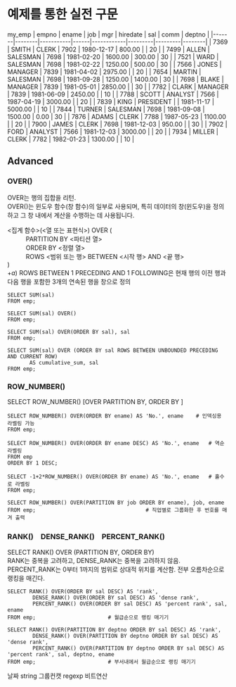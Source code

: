 # 예제를 통한 실전 구문
my_emp
| empno | ename  | job       | mgr  | hiredate   | sal     | comm    | deptno |
|-------|--------|-----------|------|------------|---------|---------|--------|
| 7369  | SMITH  | CLERK     | 7902 | 1980-12-17 | 800.00  |         | 20     |
| 7499  | ALLEN  | SALESMAN  | 7698 | 1981-02-20 | 1600.00 | 300.00  | 30     |
| 7521  | WARD   | SALESMAN  | 7698 | 1981-02-22 | 1250.00 | 500.00  | 30     |
| 7566  | JONES  | MANAGER   | 7839 | 1981-04-02 | 2975.00 |         | 20     |
| 7654  | MARTIN | SALESMAN  | 7698 | 1981-09-28 | 1250.00 | 1400.00 | 30     |
| 7698  | BLAKE  | MANAGER   | 7839 | 1981-05-01 | 2850.00 |         | 30     |
| 7782  | CLARK  | MANAGER   | 7839 | 1981-06-09 | 2450.00 |         | 10     |
| 7788  | SCOTT  | ANALYST   | 7566 | 1987-04-19 | 3000.00 |         | 20     |
| 7839  | KING   | PRESIDENT |      | 1981-11-17 | 5000.00 |         | 10     |
| 7844  | TURNER | SALESMAN  | 7698 | 1981-09-08 | 1500.00 | 0.00    | 30     |
| 7876  | ADAMS  | CLERK     | 7788 | 1987-05-23 | 1100.00 |         | 20     |
| 7900  | JAMES  | CLERK     | 7698 | 1981-12-03 | 950.00  |         | 30     |
| 7902  | FORD   | ANALYST   | 7566 | 1981-12-03 | 3000.00 |         | 20     |
| 7934  | MILLER | CLERK     | 7782 | 1982-01-23 | 1300.00 |         | 10     |

## Advanced

### OVER()
OVER는 행의 집합을 리턴.  
OVER()는 윈도우 함수(창 함수)의 일부로 사용되며, 특히 데이터의 창(윈도우)을 정의하고 그 창 내에서 계산을 수행하는 데 사용됩니다.   

<집계 함수>(<열 또는 표현식>) OVER (  
　　　PARTITION BY <파티션 열>   
　　　ORDER BY <정렬 열>  
　　　ROWS <범위 또는 행> BETWEEN <시작 행> AND <끝 행>  
)  
+$a$) ROWS BETWEEN 1 PRECEDING AND 1 FOLLOWING은 현재 행의 이전 행과 다음 행을 포함한 3개의 연속된 행을 창으로 정의
```MySQL
SELECT SUM(sal)
FROM emp;

SELECT SUM(sal) OVER()
FROM emp;

SELECT SUM(sal) OVER(ORDER BY sal), sal
FROM emp;

SELECT SUM(sal) OVER (ORDER BY sal ROWS BETWEEN UNBOUNDED PRECEDING AND CURRENT ROW)
       AS cumulative_sum, sal
FROM emp;
```

### ROW_NUMBER()
SELECT ROW_NUMBER() [OVER  PARTITION BY, ORDER BY ]	
```MySQL
SELECT ROW_NUMBER() OVER(ORDER BY ename) AS 'No.', ename    # 인덱싱용 라벨링 가능
FROM emp;

SELECT ROW_NUMBER() OVER(ORDER BY ename DESC) AS 'No.', ename   # 역순 라벨링
FROM emp
ORDER BY 1 DESC;

SELECT -1+2*ROW_NUMBER() OVER(ORDER BY ename) AS 'No.', ename   # 홀수로 라벨링
FROM emp;

SELECT ROW_NUMBER() OVER(PARTITION BY job ORDER BY ename), job, ename
FROM emp;                                   # 직업별로 그룹화한 후 번호를 매겨 출력
```

### RANK()　DENSE_RANK()　PERCENT_RANK()
SELECT RANK() OVER  (PARTITION BY,   ORDER BY)  
RANK는 중복을 고려하고, DENSE_RANK는 중복을 고려하지 않음. PERCENT_RANK는 0부터 1까지의 범위로 상대적 위치를 계산함. 전부 오름차순으로 랭킹을 매긴다.
```MySQL
SELECT RANK() OVER(ORDER BY sal DESC) AS 'rank',
        DENSE_RANK() OVER(ORDER BY sal DESC) AS 'dense rank',
        PERCENT_RANK() OVER(ORDER BY sal DESC) AS 'percent rank', sal, ename
FROM emp;                       # 월급순으로 랭킹 매기기

SELECT RANK() OVER(PARTITION BY deptno ORDER BY sal DESC) AS 'rank',
        DENSE_RANK() OVER(PARTITION BY deptno ORDER BY sal DESC) AS 'dense rank',
        PERCENT_RANK() OVER(PARTITION BY deptno ORDER BY sal DESC) AS 'percent rank', sal, deptno, ename
FROM emp;                       # 부서내에서 월급순으로 랭킹 매기기
```


날짜 string 그룹컨캣 regexp 비트연산 



